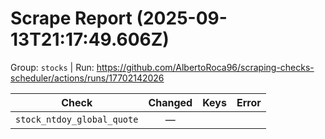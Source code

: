 # Scrape Report (2025-09-13T21:17:49.606Z)

Group: `stocks`  |  Run: https://github.com/AlbertoRoca96/scraping-checks-scheduler/actions/runs/17702142026

| Check | Changed | Keys | Error |
|---|:---:|:--|:--|
| `stock_ntdoy_global_quote` | — |  |  |

